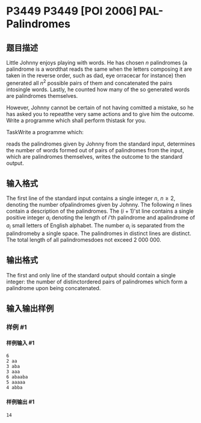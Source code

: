 # P3449 P3449 [POI 2006] PAL-Palindromes

## 题目描述

Little Johnny enjoys playing with words. He has chosen $n$ palindromes (a palindrome is a wordthat reads the same when the letters composing it are taken in the reverse order, such as dad, eye orracecar for instance) then generated all $n^2$ possible pairs of them and concatenated the pairs intosingle words. Lastly, he counted how many of the so generated words are palindromes themselves.

However, Johnny cannot be certain of not having comitted a mistake, so he has asked you to repeatthe very same actions and to give him the outcome. Write a programme which shall perform thistask for you.

TaskWrite a programme which:

reads the palindromes given by Johnny from the standard input,        determines the number of words formed out of pairs of palindromes from the input, which are palindromes    themselves,        writes the outcome to the standard output.


## 输入格式

The first line of the standard input contains a single integer $n$, $n\ge 2$, denoting the number ofpalindromes given by Johnny. The following $n$ lines contain a description of the palindromes. The $(i+1)$'st line contains a single positive integer $a_i$ denoting the length of $i$'th palindrome and apalindrome of $a_i$ small letters of English alphabet. The number $a_i$ is separated from the palindromeby a single space. The palindromes in distinct lines are distinct. The total length of all palindromesdoes not exceed $2\ 000\ 000$.


## 输出格式

The first and only line of the standard output should contain a single integer: the number of distinctordered pairs of palindromes which form a palindrome upon being concatenated.


## 输入输出样例

### 样例 #1

#### 样例输入 #1

```
6
2 aa
3 aba
3 aaa
6 abaaba
5 aaaaa
4 abba
```

#### 样例输出 #1

```
14
```
